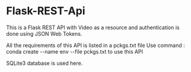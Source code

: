 # Flask-REST-Api
This is a Flask REST API with Video as a resource and authentication is done using JSON Web Tokens.

All the requirements of this API is listed in a pckgs.txt file
Use command : conda create --name env --file pckgs.txt to use this API

SQLite3 database is used here.
